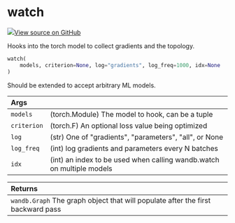 # watch



[![](https://www.tensorflow.org/images/GitHub-Mark-32px.png)View source on GitHub](https://www.github.com/wandb/client/tree/v0.10.31.dev1/wandb/sdk/wandb_watch.py#L19-L99)



Hooks into the torch model to collect gradients and the topology.

```python
watch(
    models, criterion=None, log="gradients", log_freq=1000, idx=None
)
```




Should be extended to accept arbitrary ML models.

| Args |  |
| :--- | :--- |
|  `models` |  (torch.Module) The model to hook, can be a tuple |
|  `criterion` |  (torch.F) An optional loss value being optimized |
|  `log` |  (str) One of "gradients", "parameters", "all", or None |
|  `log_freq` |  (int) log gradients and parameters every N batches |
|  `idx` |  (int) an index to be used when calling wandb.watch on multiple models |



| Returns |  |
| :--- | :--- |
|  `wandb.Graph` The graph object that will populate after the first backward pass |


